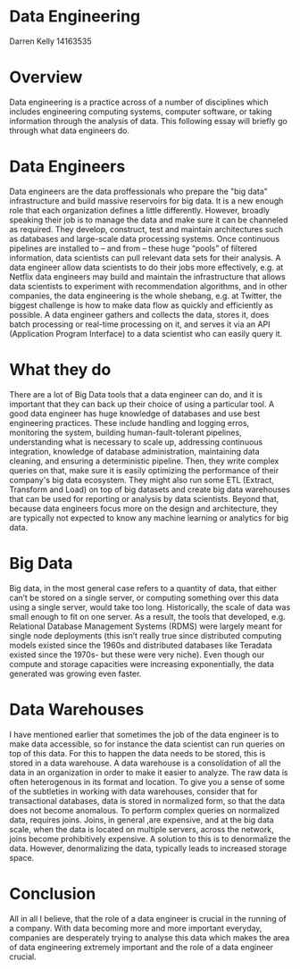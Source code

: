 Data Engineering
==================
Darren Kelly 14163535

Overview
==================
Data engineering is a practice across of a number of disciplines which includes engineering computing systems, computer software, or taking information through the analysis of data. This following essay will briefly go through what data engineers do.

Data Engineers
=================

Data engineers are the data proffessionals who prepare the "big data" infrastructure and build massive reservoirs for big data. It is a new enough role that each organization defines a little differently. However, broadly speaking their job is to manage the data and make sure it can be channeled as required. They develop, construct, test and maintain architectures such as databases and large-scale data processing systems. Once continuous pipelines are installed to – and from – these huge “pools” of filtered information, data scientists can pull relevant data sets for their analysis. A data engineer allow data scientists to do their jobs more effectively, e.g. at Netflix data engineers may build and maintain the infrastructure that allows data scientists to experiment with recommendation algorithms, and in other companies, the data engineering is the whole shebang, e.g. at Twitter, the biggest challenge is how to make data flow as quickly and efficiently as possible. A data engineer gathers and collects the data, stores it, does batch processing or real-time processing on it, and serves it via an API (Application Program Interface) to a data scientist who can easily query it.

What they do
===============
There are a lot of Big Data tools that a data engineer can do, and it is important that they can back up their choice of using a particular tool. A good data engineer has huge knowledge of databases and use best engineering practices. These include handling and logging erros, monitoring the system, building human-fault-tolerant pipelines, understanding what is necessary to scale up, addressing continuous integration, knowledge of database administration, maintaining data cleaning, and ensuring a deterministic pipeline. Then, they write complex queries on that, make sure it is easily optimizing the performance of their company's big data ecosystem. They might also run some ETL (Extract, Transform and Load) on top of big datasets and create big data warehouses that can be used for reporting or analysis by data scientists. Beyond that, because data engineers focus more on the design and architecture, they are typically not expected to know any machine learning or analytics for big data.

Big Data
==============
Big data, in the most general case refers to a quantity of data, that either can’t be stored on a single server, or computing something over this data using a single server, would take too long. Historically, the scale of data was small enough to fit on one server. As a result, the tools that developed, e.g. Relational Database Management Systems (RDMS) were largely meant for single node deployments (this isn’t really true since distributed computing models existed since the 1960s and distributed databases like Teradata existed since the 1970s- but these were very niche). Even though our compute and storage capacities were increasing exponentially, the data generated was growing even faster.

Data Warehouses
=================
I have mentioned earlier that sometimes the job of the data engineer is to make data accessible, so for instance the data scientist can run queries on top of this data. For this to happen the data needs to be stored, this is stored in a data warehouse. A data warehouse is a consolidation of all the data in an organization in order to make it easier to analyze. The raw data is often heterogenous in its format and location. To give you a sense of some of the subtleties in working with data warehouses, consider that for transactional databases, data is stored in normalized form, so that the data does not become anomalous. To perform complex queries on normalized data, requires joins. Joins, in general ,are expensive, and at the big data scale, when the data is located on multiple servers, across the network, joins become prohibitively expensive. A solution to this is to denormalize the data. However, denormalizing the data, typically leads to increased storage space.

Conclusion
===============
All in all I believe, that the role of a data engineer is crucial in the running of a company. With data becoming more and more important everyday, companies are desperately trying to analyse this data which makes the area of data engineering extremely important and the role of a data engineer crucial.  

